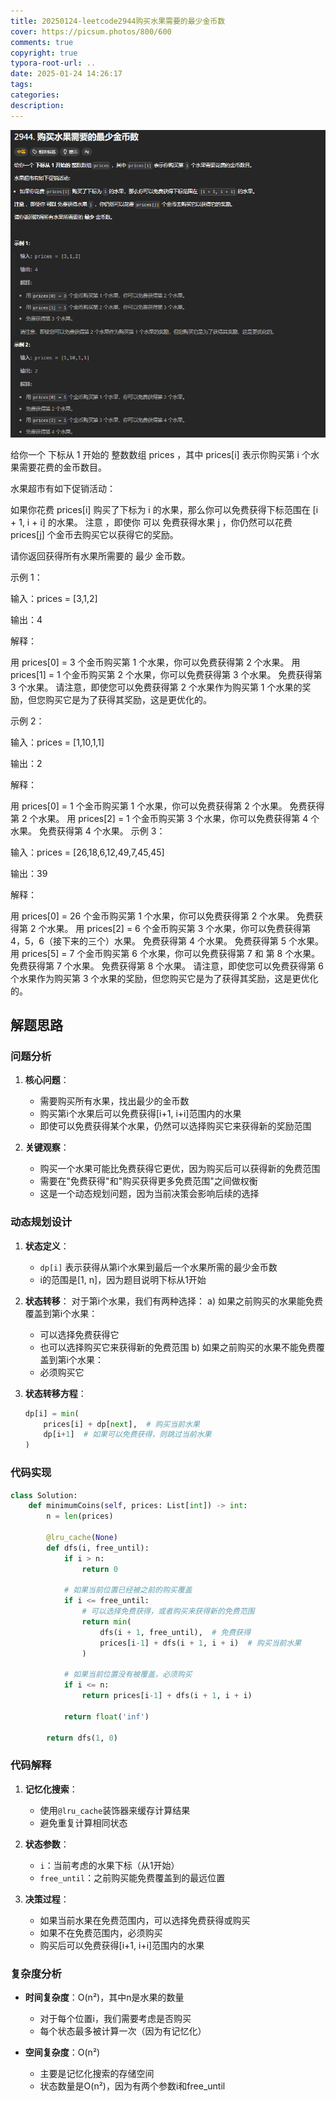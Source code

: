 ```yaml
---
title: 20250124-leetcode2944购买水果需要的最少金币数
cover: https://picsum.photos/800/600
comments: true
copyright: true
typora-root-url: ..
date: 2025-01-24 14:26:17
tags:
categories:
description:
---
```


![image-20250124142759974](/images/20250124-leetcode2944购买水果需要的最少金币数/image-20250124142759974.png)

给你一个 下标从 1 开始的 整数数组 prices ，其中 prices[i] 表示你购买第 i 个水果需要花费的金币数目。

水果超市有如下促销活动：

如果你花费 prices[i] 购买了下标为 i 的水果，那么你可以免费获得下标范围在 [i + 1, i + i] 的水果。
注意 ，即使你 可以 免费获得水果 j ，你仍然可以花费 prices[j] 个金币去购买它以获得它的奖励。

请你返回获得所有水果所需要的 最少 金币数。

 

示例 1：

输入：prices = [3,1,2]

输出：4

解释：

用 prices[0] = 3 个金币购买第 1 个水果，你可以免费获得第 2 个水果。
用 prices[1] = 1 个金币购买第 2 个水果，你可以免费获得第 3 个水果。
免费获得第 3 个水果。
请注意，即使您可以免费获得第 2 个水果作为购买第 1 个水果的奖励，但您购买它是为了获得其奖励，这是更优化的。

示例 2：

输入：prices = [1,10,1,1]

输出：2

解释：

用 prices[0] = 1 个金币购买第 1 个水果，你可以免费获得第 2 个水果。
免费获得第 2 个水果。
用 prices[2] = 1 个金币购买第 3 个水果，你可以免费获得第 4 个水果。
免费获得第 4 个水果。
示例 3：

输入：prices = [26,18,6,12,49,7,45,45]

输出：39

解释：

用 prices[0] = 26 个金币购买第 1 个水果，你可以免费获得第 2 个水果。
免费获得第 2 个水果。
用 prices[2] = 6 个金币购买第 3 个水果，你可以免费获得第 4，5，6（接下来的三个）水果。
免费获得第 4 个水果。
免费获得第 5 个水果。
用 prices[5] = 7 个金币购买第 6 个水果，你可以免费获得第 7 和 第 8 个水果。
免费获得第 7 个水果。
免费获得第 8 个水果。
请注意，即使您可以免费获得第 6 个水果作为购买第 3 个水果的奖励，但您购买它是为了获得其奖励，这是更优化的。

## 解题思路

### 问题分析

1. **核心问题**：
   - 需要购买所有水果，找出最少的金币数
   - 购买第i个水果后可以免费获得[i+1, i+i]范围内的水果
   - 即使可以免费获得某个水果，仍然可以选择购买它来获得新的奖励范围

2. **关键观察**：
   - 购买一个水果可能比免费获得它更优，因为购买后可以获得新的免费范围
   - 需要在"免费获得"和"购买获得更多免费范围"之间做权衡
   - 这是一个动态规划问题，因为当前决策会影响后续的选择

### 动态规划设计

1. **状态定义**：
   - `dp[i]` 表示获得从第i个水果到最后一个水果所需的最少金币数
   - i的范围是[1, n]，因为题目说明下标从1开始

2. **状态转移**：
   对于第i个水果，我们有两种选择：
   a) 如果之前购买的水果能免费覆盖到第i个水果：
      - 可以选择免费获得它
      - 也可以选择购买它来获得新的免费范围
   b) 如果之前购买的水果不能免费覆盖到第i个水果：
      - 必须购买它

3. **状态转移方程**：
   ```python
   dp[i] = min(
       prices[i] + dp[next],  # 购买当前水果
       dp[i+1]  # 如果可以免费获得，则跳过当前水果
   )
   ```

### 代码实现

```python
class Solution:
    def minimumCoins(self, prices: List[int]) -> int:
        n = len(prices)
        
        @lru_cache(None)
        def dfs(i, free_until):
            if i > n:
                return 0
            
            # 如果当前位置已经被之前的购买覆盖
            if i <= free_until:
                # 可以选择免费获得，或者购买来获得新的免费范围
                return min(
                    dfs(i + 1, free_until),  # 免费获得
                    prices[i-1] + dfs(i + 1, i + i)  # 购买当前水果
                )
            
            # 如果当前位置没有被覆盖，必须购买
            if i <= n:
                return prices[i-1] + dfs(i + 1, i + i)
            
            return float('inf')
        
        return dfs(1, 0)
```

### 代码解释

1. **记忆化搜索**：
   - 使用`@lru_cache`装饰器来缓存计算结果
   - 避免重复计算相同状态

2. **状态参数**：
   - `i`：当前考虑的水果下标（从1开始）
   - `free_until`：之前购买能免费覆盖到的最远位置

3. **决策过程**：
   - 如果当前水果在免费范围内，可以选择免费获得或购买
   - 如果不在免费范围内，必须购买
   - 购买后可以免费获得[i+1, i+i]范围内的水果

### 复杂度分析

- **时间复杂度**：O(n²)，其中n是水果的数量
  - 对于每个位置i，我们需要考虑是否购买
  - 每个状态最多被计算一次（因为有记忆化）

- **空间复杂度**：O(n²)
  - 主要是记忆化搜索的存储空间
  - 状态数量是O(n²)，因为有两个参数i和free_until